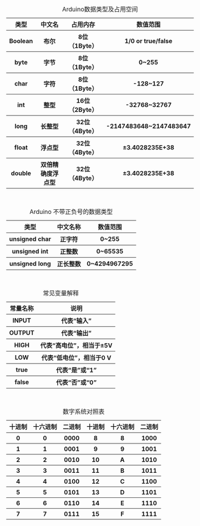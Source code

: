 <table>
<caption>Arduino数据类型及占用空间</caption>
        <tr>
            <th>类型</th>
            <th>中文名</th>
            <th>占用内存</th>
            <th>数值范围</th>
        </tr>
        <tr>
            <th>Boolean</th>
            <th>布尔</th>
            <th>8位（1Byte）</th>
            <th>1/0 or true/false</th>
        </tr>
        <tr>
            <th>byte</th>
            <th>字节</th>
            <th>8位（1Byte）</th>
            <th>0~255</th>
        </tr>
        <tr>
            <th>char</th>
            <th>字符</th>
            <th>8位（1Byte）</th>
            <th>-128~127</th>
        </tr>
        <tr>
            <th>int</th>
            <th>整型</th>
            <th>16位（2Byte）</th>
            <th>-32768~32767</th>
        </tr>
        <tr>
            <th>long</th>
            <th>长整型</th>
            <th>32位（4Byte）</th>
            <th>-2147483648~2147483647</th>
        </tr>
        <tr>
            <th>float</th>
            <th>浮点型</th>
            <th>32位（4Byte）</th>
            <th>±3.4028235E+38</th>
        </tr>
        <tr>
            <th>double</th>
            <th>双倍精确度浮点型</th>
            <th>32位（4Byte）</th>
            <th>±3.4028235E+38</th>
        </tr>
    </table>
<br/>
<table>
<caption>Arduino 不带正负号的数据类型</caption>
        <tr>
            <th>类型</th>
            <th>中文名称</th>
            <th>数值范围</th>
        </tr>
        <tr>
            <th>unsigned char</th>
            <th>正字符</th>
            <th>0~255</th>
        </tr>
        <tr>
            <th>unsigned int</th>
            <th>正整数</th>
            <th>0~65535</th>
        </tr>
        <tr>
            <th>unsigned long</th>
            <th>正长整数</th>
            <th>0~4294967295</th>
        </tr>
    </table>
<br/>
<table>
<caption>常见变量解释</caption>
        <tr>
            <th>常量名称</th>
            <th>说明</th>
        </tr>
        <tr>
            <th>INPUT</th>
            <th>代表“输入”</th>
        </tr>
        <tr>
            <th>OUTPUT</th>
            <th>代表“输出”</th>
        </tr>
        <tr>
            <th>HIGH</th>
            <th>代表“高电位”，相当于±5V</th>
        </tr>
        <tr>
            <th>LOW</th>
            <th>代表“低电位”，相当于0 V</th>
        </tr>
        <tr>
            <th>true</th>
            <th>代表“是”或“1”</th>
        </tr>
        <tr>
            <th>false</th>
            <th>代表“否”或“0”</th>
        </tr>
    </table>
<br/>
<table>
<caption>数字系统对照表</caption>
        <tr>
            <th>十进制</th>
            <th>十六进制</th>
            <th>二进制</th>
            <th>十进制</th>        
            <th>十六进制</th>
            <th>二进制</th>
        </tr>
        <tr>
            <th>0</th>
            <th>0</th>
            <th>0000</th>
            <th>8</th>        
            <th>8</th>
            <th>1000</th>
        </tr>        
        <tr>
            <th>1</th>
            <th>1</th>
            <th>0001</th>
            <th>9</th>        
            <th>9</th>
            <th>1001</th>
        </tr>        
        <tr>
            <th>2</th>
            <th>2</th>
            <th>0010</th>
            <th>10</th>        
            <th>A</th>
            <th>1010</th>
        </tr>        
        <tr>
            <th>3</th>
            <th>3</th>
            <th>0011</th>
            <th>11</th>        
            <th>B</th>
            <th>1011</th>
        </tr>        
        <tr>
            <th>4</th>
            <th>4</th>
            <th>0100</th>
            <th>12</th>        
            <th>C</th>
            <th>1100</th>
        </tr>        
        <tr>
            <th>5</th>
            <th>5</th>
            <th>0101</th>
            <th>13</th>        
            <th>D</th>
            <th>1101</th>
        </tr>        
        <tr>
            <th>6</th>
            <th>6</th>
            <th>0110</th>
            <th>14</th>        
            <th>E</th>
            <th>1110</th>
        </tr>       
        <tr>
            <th>7</th>
            <th>7</th>
            <th>0111</th>
            <th>15</th>        
            <th>F</th>
            <th>1111</th>
        </tr>
    </table>
